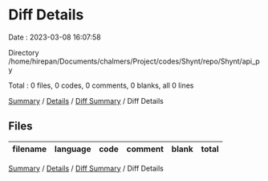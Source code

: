 # Diff Details

Date : 2023-03-08 16:07:58

Directory /home/hirepan/Documents/chalmers/Project/codes/Shynt/repo/Shynt/api_py

Total : 0 files,  0 codes, 0 comments, 0 blanks, all 0 lines

[Summary](results.md) / [Details](details.md) / [Diff Summary](diff.md) / Diff Details

## Files
| filename | language | code | comment | blank | total |
| :--- | :--- | ---: | ---: | ---: | ---: |

[Summary](results.md) / [Details](details.md) / [Diff Summary](diff.md) / Diff Details